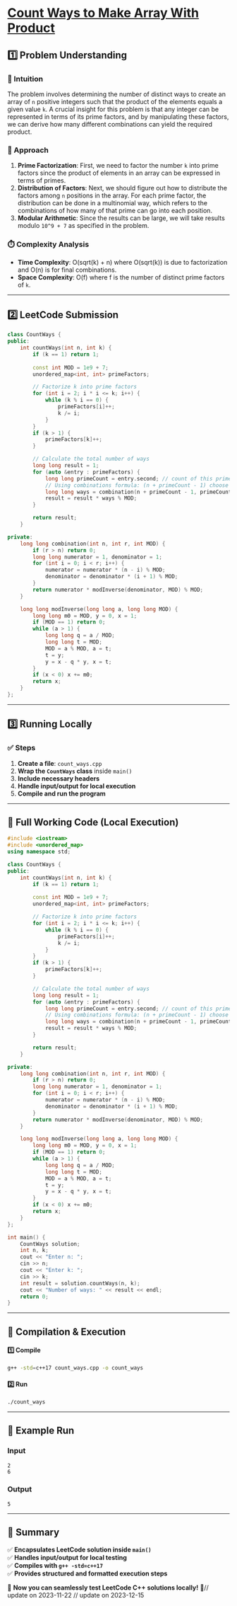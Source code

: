 # **[Count Ways to Make Array With Product](https://leetcode.com/problems/count-ways-to-make-array-with-product/description/)**  

## **1️⃣ Problem Understanding**  
### **📌 Intuition**  
The problem involves determining the number of distinct ways to create an array of `n` positive integers such that the product of the elements equals a given value `k`. A crucial insight for this problem is that any integer can be represented in terms of its prime factors, and by manipulating these factors, we can derive how many different combinations can yield the required product.  

### **🚀 Approach**  
1. **Prime Factorization**: First, we need to factor the number `k` into prime factors since the product of elements in an array can be expressed in terms of primes.
2. **Distribution of Factors**: Next, we should figure out how to distribute the factors among `n` positions in the array. For each prime factor, the distribution can be done in a multinomial way, which refers to the combinations of how many of that prime can go into each position.
3. **Modular Arithmetic**: Since the results can be large, we will take results modulo `10^9 + 7` as specified in the problem.

### **⏱️ Complexity Analysis**  
- **Time Complexity**: O(sqrt(k) + n) where O(sqrt(k)) is due to factorization and O(n) is for final combinations.
- **Space Complexity**: O(f) where f is the number of distinct prime factors of `k`.

---  

## **2️⃣ LeetCode Submission**  
```cpp
class CountWays {
public:
    int countWays(int n, int k) {
        if (k == 1) return 1;
        
        const int MOD = 1e9 + 7;
        unordered_map<int, int> primeFactors;

        // Factorize k into prime factors
        for (int i = 2; i * i <= k; i++) {
            while (k % i == 0) {
                primeFactors[i]++;
                k /= i;
            }
        }
        if (k > 1) {
            primeFactors[k]++;
        }

        // Calculate the total number of ways
        long long result = 1;
        for (auto &entry : primeFactors) {
            long long primeCount = entry.second; // count of this prime factor
            // Using combinations formula: (n + primeCount - 1) choose (primeCount)
            long long ways = combination(n + primeCount - 1, primeCount, MOD);
            result = result * ways % MOD;
        }

        return result;
    }

private:
    long long combination(int n, int r, int MOD) {
        if (r > n) return 0;
        long long numerator = 1, denominator = 1;
        for (int i = 0; i < r; i++) {
            numerator = numerator * (n - i) % MOD;
            denominator = denominator * (i + 1) % MOD;
        }
        return numerator * modInverse(denominator, MOD) % MOD;
    }

    long long modInverse(long long a, long long MOD) {
        long long m0 = MOD, y = 0, x = 1;
        if (MOD == 1) return 0;
        while (a > 1) {
            long long q = a / MOD;
            long long t = MOD;
            MOD = a % MOD, a = t;
            t = y;
            y = x - q * y, x = t;
        }
        if (x < 0) x += m0;
        return x;
    }
};  
```  

---  

## **3️⃣ Running Locally**  
### **✅ Steps**  
1. **Create a file**: `count_ways.cpp`  
2. **Wrap the `CountWays` class** inside `main()`  
3. **Include necessary headers**  
4. **Handle input/output for local execution**  
5. **Compile and run the program**  

---  

## **📝 Full Working Code (Local Execution)**  
```cpp
#include <iostream>
#include <unordered_map>
using namespace std;

class CountWays {
public:
    int countWays(int n, int k) {
        if (k == 1) return 1;
        
        const int MOD = 1e9 + 7;
        unordered_map<int, int> primeFactors;

        // Factorize k into prime factors
        for (int i = 2; i * i <= k; i++) {
            while (k % i == 0) {
                primeFactors[i]++;
                k /= i;
            }
        }
        if (k > 1) {
            primeFactors[k]++;
        }

        // Calculate the total number of ways
        long long result = 1;
        for (auto &entry : primeFactors) {
            long long primeCount = entry.second; // count of this prime factor
            // Using combinations formula: (n + primeCount - 1) choose (primeCount)
            long long ways = combination(n + primeCount - 1, primeCount, MOD);
            result = result * ways % MOD;
        }

        return result;
    }

private:
    long long combination(int n, int r, int MOD) {
        if (r > n) return 0;
        long long numerator = 1, denominator = 1;
        for (int i = 0; i < r; i++) {
            numerator = numerator * (n - i) % MOD;
            denominator = denominator * (i + 1) % MOD;
        }
        return numerator * modInverse(denominator, MOD) % MOD;
    }

    long long modInverse(long long a, long long MOD) {
        long long m0 = MOD, y = 0, x = 1;
        if (MOD == 1) return 0;
        while (a > 1) {
            long long q = a / MOD;
            long long t = MOD;
            MOD = a % MOD, a = t;
            t = y;
            y = x - q * y, x = t;
        }
        if (x < 0) x += m0;
        return x;
    }
};

int main() {
    CountWays solution;
    int n, k;
    cout << "Enter n: ";
    cin >> n;
    cout << "Enter k: ";
    cin >> k;
    int result = solution.countWays(n, k);
    cout << "Number of ways: " << result << endl;
    return 0;
}
```  

---  

## **🔧 Compilation & Execution**  
#### **1️⃣ Compile**  
```bash
g++ -std=c++17 count_ways.cpp -o count_ways
```  

#### **2️⃣ Run**  
```bash
./count_ways
```  

---  

## **🎯 Example Run**  
### **Input**  
```
2
6
```  
### **Output**  
```
5
```  

---  

## **📌 Summary**  
✅ **Encapsulates LeetCode solution inside `main()`**  
✅ **Handles input/output for local testing**  
✅ **Compiles with `g++ -std=c++17`**  
✅ **Provides structured and formatted execution steps**  

🚀 **Now you can seamlessly test LeetCode C++ solutions locally!** 🚀// update on 2023-11-22
// update on 2023-12-15
